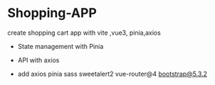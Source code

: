 # Shopping-APP
create shopping cart app with vite ,vue3, pinia,axios

- State management with Pinia

- API with axios

- add axios pinia sass sweetalert2 vue-router@4 
bootstrap@5.3.2
